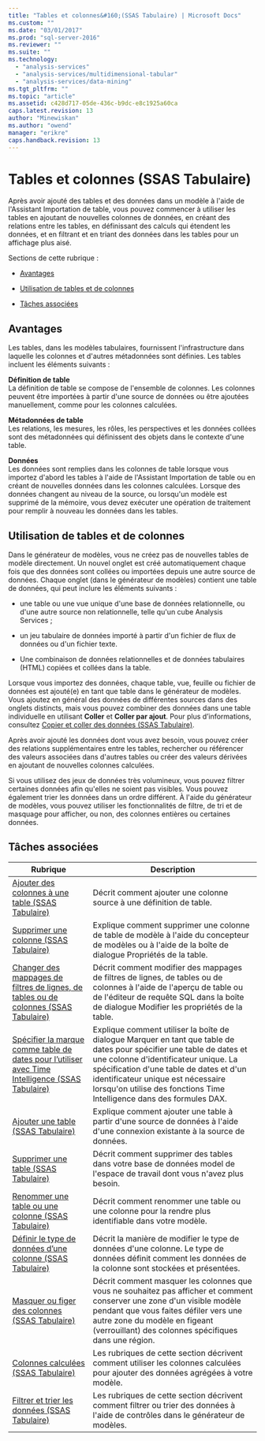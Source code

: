 ```yaml
---
title: "Tables et colonnes&#160;(SSAS Tabulaire) | Microsoft Docs"
ms.custom: ""
ms.date: "03/01/2017"
ms.prod: "sql-server-2016"
ms.reviewer: ""
ms.suite: ""
ms.technology: 
  - "analysis-services"
  - "analysis-services/multidimensional-tabular"
  - "analysis-services/data-mining"
ms.tgt_pltfrm: ""
ms.topic: "article"
ms.assetid: c428d717-05de-436c-b9dc-e8c1925a60ca
caps.latest.revision: 13
author: "Minewiskan"
ms.author: "owend"
manager: "erikre"
caps.handback.revision: 13
---
```

# Tables et colonnes&#160;(SSAS Tabulaire)
  Après avoir ajouté des tables et des données dans un modèle à l'aide de l'Assistant Importation de table, vous pouvez commencer à utiliser les tables en ajoutant de nouvelles colonnes de données, en créant des relations entre les tables, en définissant des calculs qui étendent les données, et en filtrant et en triant des données dans les tables pour un affichage plus aisé.  
  
 Sections de cette rubrique :  
  
-   [Avantages](#bkmk_benefits)  
  
-   [Utilisation de tables et de colonnes](#bkmk_working)  
  
-   [Tâches associées](#bkmk_related_tasks)  
  
##  <a name="bkmk_benefits"></a> Avantages  
 Les tables, dans les modèles tabulaires, fournissent l'infrastructure dans laquelle les colonnes et d'autres métadonnées sont définies. Les tables incluent les éléments suivants :  
  
 **Définition de table**  
 La définition de table se compose de l'ensemble de colonnes. Les colonnes peuvent être importées à partir d'une source de données ou être ajoutées manuellement, comme pour les colonnes calculées.  
  
 **Métadonnées de table**  
 Les relations, les mesures, les rôles, les perspectives et les données collées sont des métadonnées qui définissent des objets dans le contexte d'une table.  
  
 **Données**  
 Les données sont remplies dans les colonnes de table lorsque vous importez d'abord les tables à l'aide de l'Assistant Importation de table ou en créant de nouvelles données dans les colonnes calculées. Lorsque des données changent au niveau de la source, ou lorsqu'un modèle est supprimé de la mémoire, vous devez exécuter une opération de traitement pour remplir à nouveau les données dans les tables.  
  
##  <a name="bkmk_working"></a> Utilisation de tables et de colonnes  
 Dans le générateur de modèles, vous ne créez pas de nouvelles tables de modèle directement. Un nouvel onglet est créé automatiquement chaque fois que des données sont collées ou importées depuis une autre source de données. Chaque onglet (dans le générateur de modèles) contient une table de données, qui peut inclure les éléments suivants :  
  
-   une table ou une vue unique d'une base de données relationnelle, ou d'une autre source non relationnelle, telle qu'un cube Analysis Services ;  
  
-   un jeu tabulaire de données importé à partir d'un fichier de flux de données ou d'un fichier texte.  
  
-   Une combinaison de données relationnelles et de données tabulaires (HTML) copiées et collées dans la table.  
  
 Lorsque vous importez des données, chaque table, vue, feuille ou fichier de données est ajouté(e) en tant que table dans le générateur de modèles. Vous ajoutez en général des données de différentes sources dans des onglets distincts, mais vous pouvez combiner des données dans une table individuelle en utilisant **Coller** et **Coller par ajout**. Pour plus d’informations, consultez [Copier et coller des données &#40;SSAS Tabulaire&#41;](../../analysis-services/tabular-models/copy-and-paste-data-ssas-tabular.md).  
  
 Après avoir ajouté les données dont vous avez besoin, vous pouvez créer des relations supplémentaires entre les tables, rechercher ou référencer des valeurs associées dans d'autres tables ou créer des valeurs dérivées en ajoutant de nouvelles colonnes calculées.  
  
 Si vous utilisez des jeux de données très volumineux, vous pouvez filtrer certaines données afin qu'elles ne soient pas visibles. Vous pouvez également trier les données dans un ordre différent. À l'aide du générateur de modèles, vous pouvez utiliser les fonctionnalités de filtre, de tri et de masquage pour afficher, ou non, des colonnes entières ou certaines données.  
  
##  <a name="bkmk_related_tasks"></a> Tâches associées  
  
|Rubrique|Description|  
|-----------|-----------------|  
|[Ajouter des colonnes à une table &#40;SSAS Tabulaire&#41;](../../analysis-services/tabular-models/add-columns-to-a-table-ssas-tabular.md)|Décrit comment ajouter une colonne source à une définition de table.|  
|[Supprimer une colonne &#40;SSAS Tabulaire&#41;](../../analysis-services/tabular-models/delete-a-column-ssas-tabular.md)|Explique comment supprimer une colonne de table de modèle à l'aide du concepteur de modèles ou à l'aide de la boîte de dialogue Propriétés de la table.|  
|[Changer des mappages de filtres de lignes, de tables ou de colonnes &#40;SSAS Tabulaire&#41;](../../analysis-services/tabular-models/change-table-column-or-row-filter-mappings-ssas-tabular.md)|Décrit comment modifier des mappages de filtres de lignes, de tables ou de colonnes à l'aide de l'aperçu de table ou de l'éditeur de requête SQL dans la boîte de dialogue Modifier les propriétés de la table.|  
|[Spécifier la marque comme table de dates pour l’utiliser avec Time Intelligence &#40;SSAS Tabulaire&#41;](../../analysis-services/tabular-models/specify-mark-as-date-table-for-use-with-time-intelligence-ssas-tabular.md)|Explique comment utiliser la boîte de dialogue Marquer en tant que table de dates pour spécifier une table de dates et une colonne d'identificateur unique. La spécification d'une table de dates et d'un identificateur unique est nécessaire lorsqu'on utilise des fonctions Time Intelligence dans des formules DAX.|  
|[Ajouter une table &#40;SSAS Tabulaire&#41;](../../analysis-services/tabular-models/add-a-table-ssas-tabular.md)|Explique comment ajouter une table à partir d'une source de données à l'aide d'une connexion existante à la source de données.|  
|[Supprimer une table &#40;SSAS Tabulaire&#41;](../../analysis-services/tabular-models/delete-a-table-ssas-tabular.md)|Décrit comment supprimer des tables dans votre base de données model de l'espace de travail dont vous n'avez plus besoin.|  
|[Renommer une table ou une colonne &#40;SSAS Tabulaire&#41;](../../analysis-services/tabular-models/rename-a-table-or-column-ssas-tabular.md)|Décrit comment renommer une table ou une colonne pour la rendre plus identifiable dans votre modèle.|  
|[Définir le type de données d’une colonne &#40;SSAS Tabulaire&#41;](../../analysis-services/tabular-models/set-the-data-type-of-a-column-ssas-tabular.md)|Décrit la manière de modifier le type de données d'une colonne. Le type de données définit comment les données de la colonne sont stockées et présentées.|  
|[Masquer ou figer des colonnes &#40;SSAS Tabulaire&#41;](../../analysis-services/tabular-models/hide-or-freeze-columns-ssas-tabular.md)|Décrit comment masquer les colonnes que vous ne souhaitez pas afficher et comment conserver une zone d'un visible modèle pendant que vous faites défiler vers une autre zone du modèle en figeant (verrouillant) des colonnes spécifiques dans une région.|  
|[Colonnes calculées &#40;SSAS Tabulaire&#41;](../../analysis-services/tabular-models/calculated-columns-ssas-tabular.md)|Les rubriques de cette section décrivent comment utiliser les colonnes calculées pour ajouter des données agrégées à votre modèle.|  
|[Filtrer et trier les données &#40;SSAS Tabulaire&#41;](../Topic/Filter%20and%20Sort%20Data%20\(SSAS%20Tabular\).md)|Les rubriques de cette section décrivent comment filtrer ou trier des données à l'aide de contrôles dans le générateur de modèles.|  
  
  